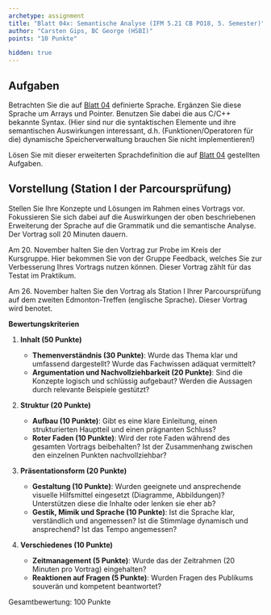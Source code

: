 ```yaml
---
archetype: assignment
title: "Blatt 04x: Semantische Analyse (IFM 5.21 CB PO18, 5. Semester)"
author: "Carsten Gips, BC George (HSBI)"
points: "10 Punkte"

hidden: true
---
```


<!--  pandoc -s -f markdown -t markdown+smart-grid_tables-multiline_tables-simple_tables --columns=94 sheet04x.md -o xxx.md  -->

## Aufgaben

Betrachten Sie die auf [Blatt 04](sheet04.md) definierte Sprache. Ergänzen Sie diese Sprache
um Arrays und Pointer. Benutzen Sie dabei die aus C/C++ bekannte Syntax. (Hier sind nur die
syntaktischen Elemente und ihre semantischen Auswirkungen interessant, d.h.
(Funktionen/Operatoren für die) dynamische Speicherverwaltung brauchen Sie nicht
implementieren!)

Lösen Sie mit dieser erweiterten Sprachdefinition die auf [Blatt 04](sheet04.md) gestellten
Aufgaben.

## Vorstellung (Station I der Parcoursprüfung)

Stellen Sie Ihre Konzepte und Lösungen im Rahmen eines Vortrags vor. Fokussieren Sie sich
dabei auf die Auswirkungen der oben beschriebenen Erweiterung der Sprache auf die Grammatik
und die semantische Analyse. Der Vortrag soll 20 Minuten dauern.

Am 20. November halten Sie den Vortrag zur Probe im Kreis der Kursgruppe. Hier bekommen Sie
von der Gruppe Feedback, welches Sie zur Verbesserung Ihres Vortrags nutzen können. Dieser
Vortrag zählt für das Testat im Praktikum.

Am 26. November halten Sie den Vortrag als Station I Ihrer Parcoursprüfung auf dem zweiten
Edmonton-Treffen (englische Sprache). Dieser Vortrag wird benotet.

**Bewertungskriterien**

1.  **Inhalt (50 Punkte)**

    -   **Themenverständnis (30 Punkte)**: Wurde das Thema klar und umfassend dargestellt?
        Wurde das Fachwissen adäquat vermittelt?
    -   **Argumentation und Nachvollziehbarkeit (20 Punkte)**: Sind die Konzepte logisch und
        schlüssig aufgebaut? Werden die Aussagen durch relevante Beispiele gestützt?

2.  **Struktur (20 Punkte)**

    -   **Aufbau (10 Punkte)**: Gibt es eine klare Einleitung, einen strukturierten Hauptteil
        und einen prägnanten Schluss?
    -   **Roter Faden (10 Punkte)**: Wird der rote Faden während des gesamten Vortrags
        beibehalten? Ist der Zusammenhang zwischen den einzelnen Punkten nachvollziehbar?

3.  **Präsentationsform (20 Punkte)**

    -   **Gestaltung (10 Punkte)**: Wurden geeignete und ansprechende visuelle Hilfsmittel
        eingesetzt (Diagramme, Abbildungen)? Unterstützen diese die Inhalte oder lenken sie
        eher ab?
    -   **Gestik, Mimik und Sprache (10 Punkte)**: Ist die Sprache klar, verständlich und
        angemessen? Ist die Stimmlage dynamisch und ansprechend? Ist das Tempo angemessen?

4.  **Verschiedenes (10 Punkte)**

    -   **Zeitmanagement (5 Punkte)**: Wurde das der Zeitrahmen (20 Minuten pro Vortrag)
        eingehalten?
    -   **Reaktionen auf Fragen (5 Punkte)**: Wurden Fragen des Publikums souverän und
        kompetent beantwortet?

Gesamtbewertung: 100 Punkte
